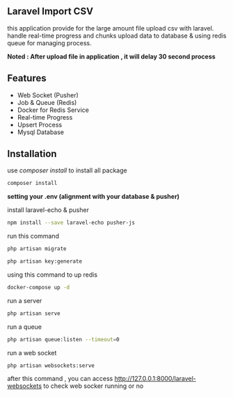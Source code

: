 ## Laravel Import CSV

this application provide for the large amount file upload csv with laravel. handle real-time progress and chunks upload data to database & using redis queue for managing process. 

**Noted : After upload file in application , it will delay 30 second process**

## Features

- Web Socket (Pusher)
- Job & Queue (Redis)
- Docker for Redis Service
- Real-time Progress
- Upsert Process
- Mysql Database

## Installation

use *composer install* to install all package
```bash
composer install
```
**setting your .env (alignment with your database & pusher)**

install laravel-echo & pusher

```bash
npm install --save laravel-echo pusher-js
```

run this command
```bash
php artisan migrate
```

```bash
php artisan key:generate
```

using this command to up redis
```bash
docker-compose up -d
```

run a server
```bash
php artisan serve
```

run a queue
```bash
php artisan queue:listen --timeout=0
```

run a web socket
```bash
php artisan websockets:serve
```
after this command , you can access http://127.0.0.1:8000/laravel-websockets to check web socker running or no


